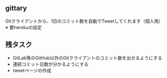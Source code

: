 ## gittary
Gitクライアントから、1日のコミット数を自動でTweetしてくれます（個人用）  
※ 要herokuの設定

## 残タスク
- GitLab等のGitHub以外のGitクライアントのコミット数を出せるようにする
- 連続コミット日数が分かるようにする
- tweetページの作成